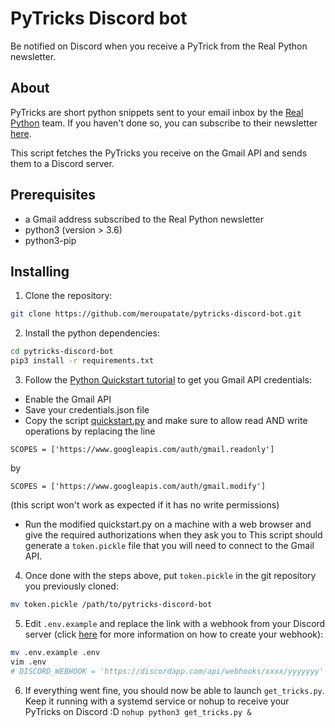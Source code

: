 # PyTricks Discord bot

Be notified on Discord when you receive a PyTrick from the Real Python newsletter.

## About

PyTricks are short python snippets sent to your email inbox by the [Real Python](https://realpython.com/) team. If you haven't done so, you can subscribe to their newsletter [here](https://realpython.com/newsletter/).

This script fetches the PyTricks you receive on the Gmail API and sends them to a Discord server.

## Prerequisites

- a Gmail address subscribed to the Real Python newsletter
- python3 (version > 3.6)
- python3-pip


## Installing

1. Clone the repository:
```bash
git clone https://github.com/meroupatate/pytricks-discord-bot.git
```

2. Install the python dependencies:
```bash
cd pytricks-discord-bot
pip3 install -r requirements.txt
```

3. Follow the [Python Quickstart tutorial](https://developers.google.com/gmail/api/quickstart/python) to get you Gmail API credentials:
- Enable the Gmail API
- Save your credentials.json file
- Copy the script [quickstart.py](https://github.com/gsuitedevs/python-samples/blob/master/gmail/quickstart/quickstart.py) and make sure to allow read AND write operations by replacing the line
```
SCOPES = ['https://www.googleapis.com/auth/gmail.readonly']
```
by
```
SCOPES = ['https://www.googleapis.com/auth/gmail.modify']
```
(this script won't work as expected if it has no write permissions)
- Run the modified quickstart.py on a machine with a web browser and give the required authorizations when they ask you to
This script should generate a `token.pickle` file that you will need to connect to the Gmail API.


4. Once done with the steps above, put `token.pickle` in the git repository you previously cloned:
```bash
mv token.pickle /path/to/pytricks-discord-bot
```

5. Edit `.env.example` and replace the link with a webhook from your Discord server (click [here](https://support.discordapp.com/hc/en-us/articles/228383668-Intro-to-Webhooks) for more information on how to create your webhook):

```bash
mv .env.example .env
vim .env
# DISCORD_WEBHOOK = 'https://discordapp.com/api/webhooks/xxxx/yyyyyyy'
```

6. If everything went fine, you should now be able to launch `get_tricks.py`. Keep it running with a systemd service or nohup to receive your PyTricks on Discord :D
``` nohup python3 get_tricks.py & ```
